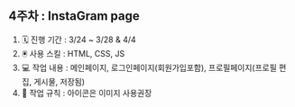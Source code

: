 ## 4주차 : InstaGram page
1. 🗓️ 진행 기간 : 3/24 ~ 3/28 & 4/4
2. 🖲️ 사용 스킬 : HTML, CSS, JS
3. 💻 작업 내용 : 메인페이지, 로그인페이지(회원가입포함), 프로필페이지(프로필 편집, 게시물, 저장됨)
3. 🚫 작업 규칙 : 아이콘은 이미지 사용권장
